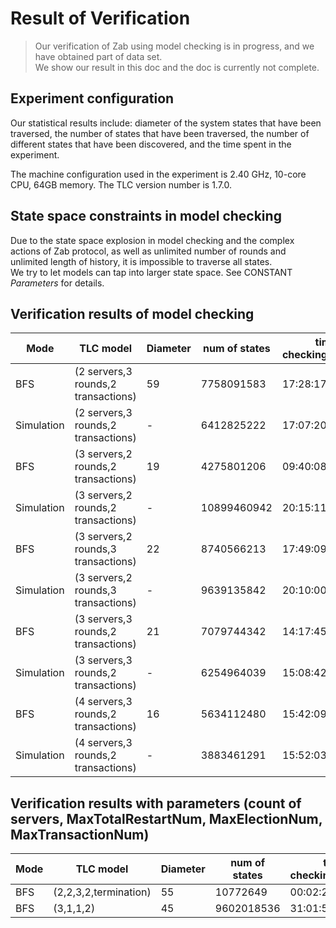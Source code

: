 # Result of Verification
> Our verification of Zab using model checking is in progress, and we have obtained part of data set.  
> We show our result in this doc and the doc is currently not complete. 

## Experiment configuration

Our statistical results include: diameter of the system states that have been traversed, the number of states that have been traversed, the number of different states that have been discovered, and the time spent in the experiment.

The machine configuration used in the experiment is 2.40 GHz, 10-core CPU, 64GB memory. The TLC version number is 1.7.0.

## State space constraints in model checking

Due to the state space explosion in model checking and the complex actions of Zab protocol, as well as unlimited number of rounds and unlimited length of history, it is impossible to traverse all states.  
We try to let models can tap into larger state space. See CONSTANT *Parameters* for details.

## Verification results of model checking  
|  Mode  |     TLC model         |    Diameter   |     num of states  | time of checking(hh:mm:ss) |
| ----- | ---------------------- | ------------- | ------------------ | ------------------ |
| BFS   | (2 servers,3 rounds,2 transactions)    |     59   |  7758091583 |  17:28:17|
| Simulation | (2 servers,3 rounds,2 transactions)   |   -|  6412825222| 17:07:20  |
| BFS   | (3 servers,2 rounds,2 transactions)    |     19   |  4275801206 |  09:40:08|
| Simulation | (3 servers,2 rounds,2 transactions)   |   -|  10899460942| 20:15:11  |
| BFS   | (3 servers,2 rounds,3 transactions)   |    22    |  8740566213  | 17:49:09 |
| Simulation | (3 servers,2 rounds,3 transactions)  |  -    | 9639135842  |   20:10:00 |
| BFS    |  (3 servers,3 rounds,2 transactions)    |    21    | 7079744342    |14:17:45 |
| Simulation | (3 servers,3 rounds,2 transactions)    |  -  |  6254964039   | 15:08:42 |
| BFS    |  (4 servers,3 rounds,2 transactions)    |    16    | 5634112480  |15:42:09 |
| Simulation | (4 servers,3 rounds,2 transactions)    |  -  |  3883461291   | 15:52:03 |

## Verification results with parameters (count of servers, MaxTotalRestartNum, MaxElectionNum, MaxTransactionNum)
|  Mode  |     TLC model         |    Diameter   |     num of states  | time of checking(hh:mm:ss) |
| ----- | ---------------------- | ------------- | ------------------ | ------------------ |
| BFS   | (2,2,3,2,termination) |     55   |  10772649   |  00:02:21|
| BFS   | (3,1,1,2)             |     45   |  9602018536 |  31:01:57|

